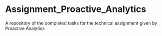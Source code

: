 # Assignment_Proactive_Analytics
A repository of the completed tasks for the technical assignment given by Proactive Analytics
